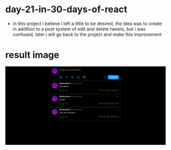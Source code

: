 # day-21-in-30-days-of-react 

- in this project i believe i left a little to be desired, the idea was to create in addition to a post system of edit and delete tweets, but i was confused, later i will go back to the project and make this improvement 

# result image  

![](site.png)
